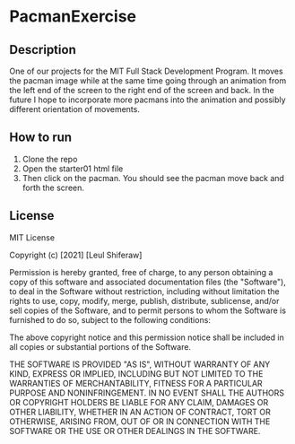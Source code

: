 # PacmanExercise

## Description

One of our projects for the MIT Full Stack Development Program. It moves the pacman image while at the same time going through an animation from the left end of the screen to the right end of the screen and back. In the future I hope to incorporate more pacmans into the animation and possibly different orientation of movements. 

## How to run

1. Clone the repo
2. Open the starter01 html file
3. Then click on the pacman. You should see the pacman move back and forth the screen.

## License

MIT License

Copyright (c) [2021] [Leul Shiferaw]

Permission is hereby granted, free of charge, to any person obtaining a copy
of this software and associated documentation files (the "Software"), to deal
in the Software without restriction, including without limitation the rights
to use, copy, modify, merge, publish, distribute, sublicense, and/or sell
copies of the Software, and to permit persons to whom the Software is
furnished to do so, subject to the following conditions:

The above copyright notice and this permission notice shall be included in all
copies or substantial portions of the Software.

THE SOFTWARE IS PROVIDED "AS IS", WITHOUT WARRANTY OF ANY KIND, EXPRESS OR
IMPLIED, INCLUDING BUT NOT LIMITED TO THE WARRANTIES OF MERCHANTABILITY,
FITNESS FOR A PARTICULAR PURPOSE AND NONINFRINGEMENT. IN NO EVENT SHALL THE
AUTHORS OR COPYRIGHT HOLDERS BE LIABLE FOR ANY CLAIM, DAMAGES OR OTHER
LIABILITY, WHETHER IN AN ACTION OF CONTRACT, TORT OR OTHERWISE, ARISING FROM,
OUT OF OR IN CONNECTION WITH THE SOFTWARE OR THE USE OR OTHER DEALINGS IN THE
SOFTWARE.
